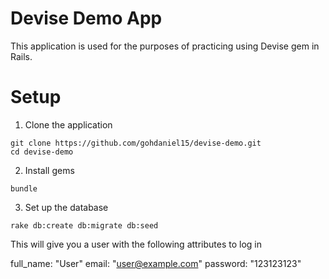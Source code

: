# Devise Demo App

This application is used for the purposes of practicing using Devise gem in
Rails.

# Setup

1. Clone the application
```
git clone https://github.com/gohdaniel15/devise-demo.git
cd devise-demo
```

2. Install gems
```
bundle
```

3. Set up the database
```
rake db:create db:migrate db:seed
```

This will give you a user with the following attributes to log in

full_name: "User"
email: "user@example.com"
password: "123123123"
